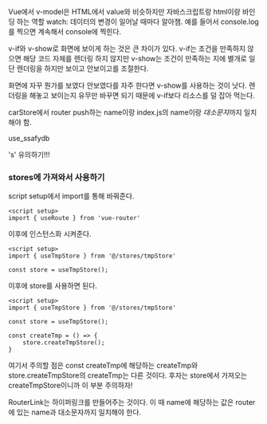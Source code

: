 Vue에서 v-model은 HTML에서 value와 비슷하지만 자바스크립트랑 html이랑 바인딩 하는 역할
watch: 데이터의 변경이 일어날 때마다 알아챔. 예를 들어서 console.log를 찍으면 계속해서 console에 찍힌다.

v-if와 v-show로 화면에 보이게 하는 것은 큰 차이가 있다. v-if는 조건을 만족하지 않으면 해당 코드 자체를 렌더링 하지 않지만 v-show는 조건이 만족하는 지에 별개로 일단 렌더링을 하지만 보이고 안보이고를 조절한다.

화면에 자꾸 뭔가를 보였다 안보였다를 자주 한다면 v-show를 사용하는 것이 낫다. 렌더링을 해놓고 보이는지 유무만 바꾸면 되기 때문에 v-if보다 리소스를 덜 잡아 먹는다.

carStore에서 router push하는 name이랑 index.js의 name이랑 *대소문자*까지 일치해야 함.

use_ssafydb

's' 유의하기!!!

### stores에 가져와서 사용하기
script setup에서 import를 통해 바꿔준다.
```
<script setup>
import { useRoute } from 'vue-router'
```

이후에 인스턴스화 시켜준다.
```
<script setup>
import { useTmpStore } from '@/stores/tmpStore'

const store = useTmpStore();
```

이후에 store를 사용하면 된다.

```
<script setup>
import { useTmpStore } from '@/stores/tmpStore'

const store = useTmpStore();

const createTmp = () => {
    store.createTmpStore();
}
```

여기서 주의할 점은 const createTmp에 해당하는 createTmp와 store.createTmpStore의 createTmp는 다른 것이다. 후자는 store에서 가져오는 createTmpStore이니까 이 부분 주의하자!

RouterLink는 하이퍼링크를 만들어주는 것이다. 이 때 name에 해당하는 값은 router에 있는 name과 대소문자까지 일치해야 한다.

